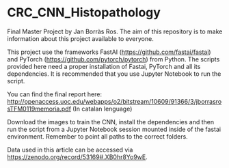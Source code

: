 # CRC_CNN_Histopathology

Final Master Project by Jan Borràs Ros. The aim of this repository is to make information about this project available to everyone.

This project use the frameworks FastAI (https://github.com/fastai/fastai) and PyTorch (https://github.com/pytorch/pytorch) from Python. The scripts provided here need a proper installation of Fastai, PyTorch and all its dependencies. It is recommended that you use Jupyter Notebook to run the script.

You can find the final report here: http://openaccess.uoc.edu/webapps/o2/bitstream/10609/91366/3/jborrasrosTFM0119memoria.pdf (In catalan lenguage)

Download the images to train the CNN, install the dependencies and then run the script from a Jupyter Notebook session mounted inside of the fastai environment. Remember to point all paths to the correct folders.

Data used in this article can be accessed via https://zenodo.org/record/53169#.XB0hr8Yo9wE. 

